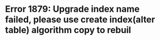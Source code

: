 # Error 1879: Upgrade index name failed, please use create index(alter table) algorithm copy to rebuil

